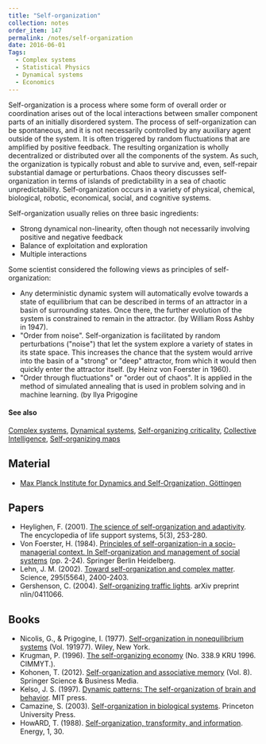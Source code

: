 ```yaml
---
title: "Self-organization"
collection: notes
order_item: 147
permalink: /notes/self-organization
date: 2016-06-01
Tags:
  - Complex systems
  - Statistical Physics
  - Dynamical systems
  - Economics
---
```


Self-organization is a process where some form of overall order or coordination arises out of the local interactions between smaller component parts of an initially disordered system. The process of self-organization can be spontaneous, and it is not necessarily controlled by any auxiliary agent outside of the system. It is often triggered by random fluctuations that are amplified by positive feedback. The resulting organization is wholly decentralized or distributed over all the components of the system. As such, the organization is typically robust and able to survive and, even, self-repair substantial damage or perturbations. Chaos theory discusses self-organization in terms of islands of predictability in a sea of chaotic unpredictability. Self-organization occurs in a variety of physical, chemical, biological, robotic, economical, social, and cognitive systems.

Self-organization usually relies on three basic ingredients:
* Strong dynamical non-linearity, often though not necessarily involving positive and negative feedback
* Balance of exploitation and exploration
* Multiple interactions

Some scientist considered the following views as principles of self-organization:
* Any deterministic dynamic system will automatically evolve towards a state of equilibrium that can be described in terms of an attractor in a basin of surrounding states. Once there, the further evolution of the system is constrained to remain in the attractor. (by  William Ross Ashby in 1947).
* "Order from noise". Self-organization is facilitated by random perturbations ("noise") that let the system explore a variety of states in its state space. This increases the chance that the system would arrive into the basin of a "strong" or "deep" attractor, from which it would then quickly enter the attractor itself. (by Heinz von Foerster in 1960).
* "Order through fluctuations" or "order out of chaos". It is applied in the method of simulated annealing that is used in problem solving and in machine learning. (by Ilya Prigogine


#### See also
[Complex systems](/notes/complex_systems), [Dynamical systems](/notes/dynamical_systems), [Self-organizing criticality](/notes/self-organizing_criticality), [Collective Intelligence](/notes/collective_intelligence), [Self-organizing maps](/notes/self-organizing_maps)


## Material
* [Max Planck Institute for Dynamics and Self-Organization, Göttingen](http://www.ds.mpg.de/english/research/index.php)


## Papers
* Heylighen, F. (2001). [The science of self-organization and adaptivity](http://www.academia.edu/download/3243859/science_of_self_organization.pdf). The encyclopedia of life support systems, 5(3), 253-280.
* Von Foerster, H. (1984). [Principles of self-organization-in a socio-managerial context. In Self-organization and management of social systems](http://www.univie.ac.at/constructivism/archive/fulltexts/1678.pdf) (pp. 2-24). Springer Berlin Heidelberg.
* Lehn, J. M. (2002). [Toward self-organization and complex matter](http://image.sciencenet.cn/olddata/kexue.com.cn/bbs/upload/131782400.pdf). Science, 295(5564), 2400-2403.
* Gershenson, C. (2004). [Self-organizing traffic lights](http://arxiv.org/pdf/nlin/0411066). arXiv preprint nlin/0411066.


## Books
* Nicolis, G., & Prigogine, I. (1977). [Self-organization in nonequilibrium systems](https://www.goodreads.com/book/show/2709204-self-organization-in-nonequilibrium-systems) (Vol. 191977). Wiley, New York.
* Krugman, P. (1996). [The self-organizing economy](https://www.goodreads.com/book/show/1728101.The_Self_Organizing_Economy) (No. 338.9 KRU 1996. CIMMYT.).
* Kohonen, T. (2012). [Self-organization and associative memory](https://www.goodreads.com/book/show/3383297-self-organization-and-associative-memory) (Vol. 8). Springer Science & Business Media.
* Kelso, J. S. (1997). [Dynamic patterns: The self-organization of brain and behavior](https://www.goodreads.com/book/show/1787841.Dynamic_Patterns). MIT press.
* Camazine, S. (2003). [Self-organization in biological systems](https://www.goodreads.com/book/show/925585.Self_Organization_in_Biological_Systems). Princeton University Press.
* HowARD, T. (1988). [Self-organization, transformity, and information](). Energy, 1, 30.


